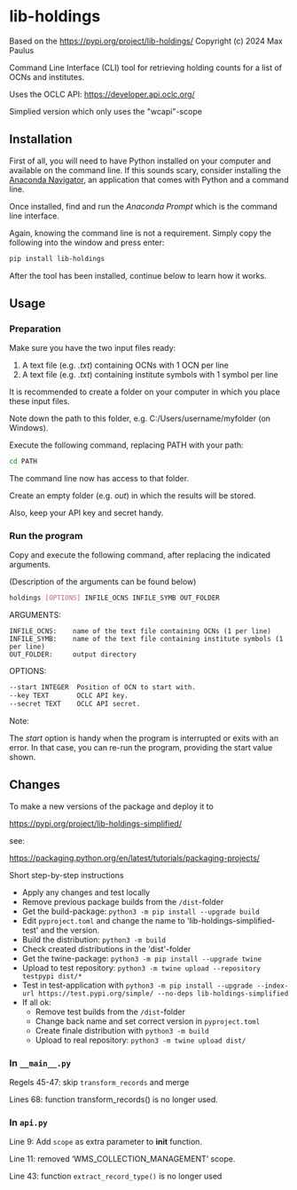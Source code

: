 # lib-holdings

Based on the https://pypi.org/project/lib-holdings/ Copyright (c) 2024 Max Paulus

Command Line Interface (CLI) tool for retrieving holding counts for a list of OCNs and institutes.

Uses the OCLC API: https://developer.api.oclc.org/

Simplied version which only uses the "wcapi"-scope

## Installation

First of all, you will need to have Python installed on your computer and available on the command line.
If this sounds scary, consider installing the [Anaconda Navigator](https://www.anaconda.com/anaconda-navigator), an application that comes with Python and a command line.

Once installed, find and run the *Anaconda Prompt* which is the command line interface.

Again, knowing the command line is not a requirement. Simply copy the following into the window and press enter:

```bash
pip install lib-holdings
```

After the tool has been installed, continue below to learn how it works.

## Usage

### Preparation 

Make sure you have the two input files ready:

1. A text file (e.g. *.txt*) containing OCNs with 1 OCN per line
2. A text file (e.g. *.txt*) containing institute symbols with 1 symbol per line

It is recommended to create a folder on your computer in which you place these input files.

Note down the path to this folder, e.g. C:/Users/username/myfolder (on Windows).

Execute the following command, replacing PATH with your path:

```bash
cd PATH
```

The command line now has access to that folder.

Create an empty folder (e.g. *out*) in which the results will be stored.

Also, keep your API key and secret handy.

### Run the program

Copy and execute the following command, after replacing the indicated arguments.

(Description of the arguments can be found below)

```bash
holdings [OPTIONS] INFILE_OCNS INFILE_SYMB OUT_FOLDER
```

ARGUMENTS:

    INFILE_OCNS:    name of the text file containing OCNs (1 per line)
    INFILE_SYMB:    name of the text file containing institute symbols (1 per line)
    OUT_FOLDER:     output directory

OPTIONS:
```bash
--start INTEGER  Position of OCN to start with.
--key TEXT       OCLC API key.
--secret TEXT    OCLC API secret.
```

Note:

The *start* option is handy when the program is interrupted or exits with an error.
In that case, you can re-run the program, providing the start value shown.


## Changes

To make a new versions of the package and deploy it to 

https://pypi.org/project/lib-holdings-simplified/ 

see:

https://packaging.python.org/en/latest/tutorials/packaging-projects/


Short step-by-step instructions

+ Apply any changes and test locally
+ Remove previous package builds from the `/dist`-folder
+ Get the build-package: `python3 -m pip install --upgrade build`
+ Edit `pyproject.toml` and change the name to 'lib-holdings-simplified-test' and the version.
+ Build the distribution: `python3 -m build`
+ Check created distributions in the 'dist'-folder
+ Get the twine-package: `python3 -m pip install --upgrade twine`
+ Upload to test repository: `python3 -m twine upload --repository testpypi dist/*`
+ Test in test-application with `python3 -m pip install --upgrade --index-url https://test.pypi.org/simple/ --no-deps lib-holdings-simplified`
+ If all ok:
    + Remove test builds from the `/dist`-folder
    + Change back name and set correct version in `pyproject.toml`
    + Create finale distribution with `python3 -m build`
    + Upload to real repository:  `python3 -m twine upload dist/`


### In `__main__.py`

Regels 45-47: skip `transform_records` and merge

Lines 68:  function transform_records() is no longer used.

 

### In `api.py`

Line 9: Add `scope` as extra parameter to __init__ function.

Line 11: removed ‘WMS_COLLECTION_MANAGEMENT’ scope.

Line 43: function `extract_record_type()` is no longer used
